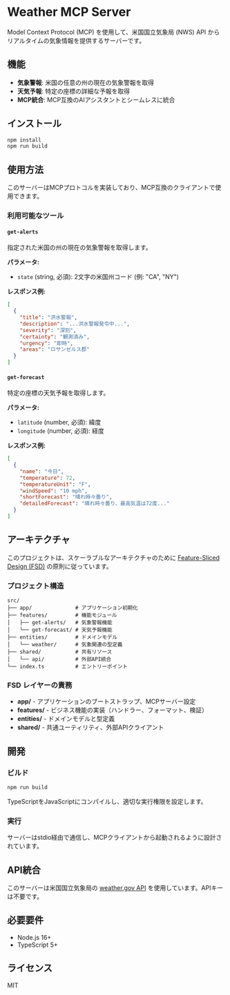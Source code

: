 # Weather MCP Server

Model Context Protocol (MCP) を使用して、米国国立気象局 (NWS) API からリアルタイムの気象情報を提供するサーバーです。

## 機能

- **気象警報**: 米国の任意の州の現在の気象警報を取得
- **天気予報**: 特定の座標の詳細な予報を取得
- **MCP統合**: MCP互換のAIアシスタントとシームレスに統合

## インストール

```bash
npm install
npm run build
```

## 使用方法

このサーバーはMCPプロトコルを実装しており、MCP互換のクライアントで使用できます。

### 利用可能なツール

#### `get-alerts`
指定された米国の州の現在の気象警報を取得します。

**パラメータ:**
- `state` (string, 必須): 2文字の米国州コード (例: "CA", "NY")

**レスポンス例:**
```json
[
  {
    "title": "洪水警報",
    "description": "...洪水警報発令中...",
    "severity": "深刻",
    "certainty": "観測済み",
    "urgency": "即時",
    "areas": "ロサンゼルス郡"
  }
]
```

#### `get-forecast`
特定の座標の天気予報を取得します。

**パラメータ:**
- `latitude` (number, 必須): 緯度
- `longitude` (number, 必須): 経度

**レスポンス例:**
```json
[
  {
    "name": "今日",
    "temperature": 72,
    "temperatureUnit": "F",
    "windSpeed": "10 mph",
    "shortForecast": "晴れ時々曇り",
    "detailedForecast": "晴れ時々曇り、最高気温は72度..."
  }
]
```

## アーキテクチャ

このプロジェクトは、スケーラブルなアーキテクチャのために [Feature-Sliced Design (FSD)](https://feature-sliced.design/) の原則に従っています。

### プロジェクト構造

```
src/
├── app/              # アプリケーション初期化
├── features/         # 機能モジュール
│   ├── get-alerts/   # 気象警報機能
│   └── get-forecast/ # 天気予報機能
├── entities/         # ドメインモデル
│   └── weather/      # 気象関連の型定義
├── shared/           # 共有リソース
│   └── api/          # 外部API統合
└── index.ts          # エントリーポイント
```

### FSD レイヤーの責務

- **app/** - アプリケーションのブートストラップ、MCPサーバー設定
- **features/** - ビジネス機能の実装（ハンドラー、フォーマット、検証）
- **entities/** - ドメインモデルと型定義
- **shared/** - 共通ユーティリティ、外部APIクライアント

## 開発

### ビルド

```bash
npm run build
```

TypeScriptをJavaScriptにコンパイルし、適切な実行権限を設定します。

### 実行

サーバーはstdio経由で通信し、MCPクライアントから起動されるように設計されています。

## API統合

このサーバーは米国国立気象局の [weather.gov API](https://www.weather.gov/documentation/services-web-api) を使用しています。APIキーは不要です。

## 必要要件

- Node.js 16+
- TypeScript 5+

## ライセンス

MIT